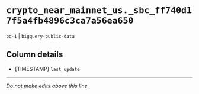 # `crypto_near_mainnet_us._sbc_ff740d17f5a4fb4896c3ca7a56ea650`
`bq-1` | `bigquery-public-data`

## Column details
* [TIMESTAMP] `last_update`

-------------------------------------------------------------------------------
*Do not make edits above this line.*
